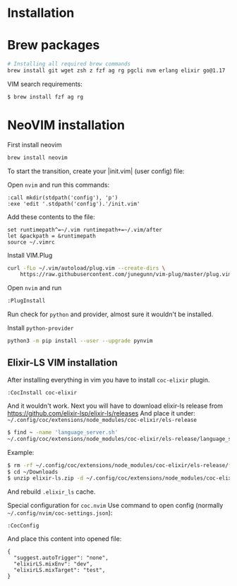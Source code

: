 # Installation

# Brew packages

```bash
# Installing all required brew commands
brew install git wget zsh z fzf ag rg pgcli nvm erlang elixir go@1.17
```

VIM search requirements:

```bash
$ brew install fzf ag rg
```

# NeoVIM installation

First install neovim

```bash
brew install neovim
```

To start the transition, create your |init.vim| (user config) file:

Open `nvim` and run this commands:

```
:call mkdir(stdpath('config'), 'p')
:exe 'edit '.stdpath('config').'/init.vim'
```

Add these contents to the file:
```
set runtimepath^=~/.vim runtimepath+=~/.vim/after
let &packpath = &runtimepath
source ~/.vimrc
```

Install VIM.Plug

```bash
curl -fLo ~/.vim/autoload/plug.vim --create-dirs \
    https://raw.githubusercontent.com/junegunn/vim-plug/master/plug.vim
```

Open `nvim` and run 

```bash
:PlugInstall
```

Run check for `python` and provider, almost sure it wouldn't be installed.

Install `python-provider`

```bash
python3 -m pip install --user --upgrade pynvim
```


## Elixir-LS VIM installation
After installing everything in vim you have to install `coc-elixir` plugin.

```
:CocInstall coc-elixir
```

And it wouldn't work. 
Next you will have to download elixir-ls release from https://github.com/elixir-lsp/elixir-ls/releases
And place it under: `~/.config/coc/extensions/node_modules/coc-elixir/els-release`

```bash
$ find ~ -name 'language_server.sh'
~/.config/coc/extensions/node_modules/coc-elixir/els-release/language_server.sh
```

Example:

```bash
$ rm -rf ~/.config/coc/extensions/node_modules/coc-elixir/els-release/*
$ cd ~/Downloads
$ unzip elixir-ls.zip -d ~/.config/coc/extensions/node_modules/coc-elixir/els-release/
```

And rebuild `.elixir_ls` cache. 

Special configuration for `coc.nvim`
Use command to open config (normally `~/.config/nvim/coc-settings.json`):

```
:CocConfig
```

And place this content into opened file:

```
{
  "suggest.autoTrigger": "none",
  "elixirLS.mixEnv": "dev",
  "elixirLS.mixTarget": "test",
}
```
